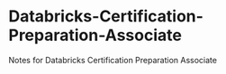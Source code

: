 # Databricks-Certification-Preparation-Associate
Notes for Databricks Certification Preparation Associate
